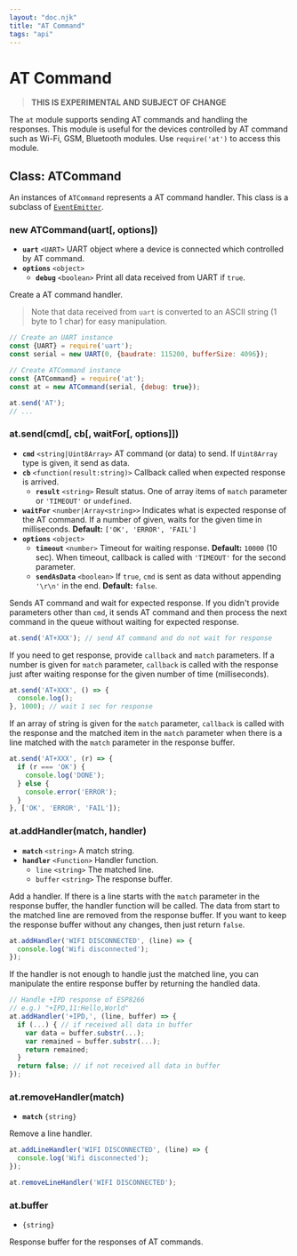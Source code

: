 ```yaml
---
layout: "doc.njk"
title: "AT Command"
tags: "api"
---
```


# AT Command

> **THIS IS EXPERIMENTAL AND SUBJECT OF CHANGE**

The `at` module supports sending AT commands and handling the responses. This module is useful for the devices controlled by AT command such as Wi-Fi, GSM, Bluetooth modules. Use `require('at')` to access this module.

## Class: ATCommand

An instances of `ATCommand` represents a AT command handler. This class is a subclass of [`EventEmitter`](events.md).

### new ATCommand(uart\[, options])

* **`uart`** `<UART>` UART object where a device is connected which controlled by AT command.
* **`options`** `<object>`&#x20;
  * **`debug`** `<boolean>` Print all data received from UART if `true`.

Create a AT command handler.

> Note that data received from `uart` is converted to an ASCII string (1 byte to 1 char) for easy manipulation.

```javascript
// Create an UART instance
const {UART} = require('uart');
const serial = new UART(0, {baudrate: 115200, bufferSize: 4096});

// Create ATCommand instance
const {ATCommand} = require('at');
const at = new ATCommand(serial, {debug: true});

at.send('AT');
// ...
```

### at.send(cmd\[, cb\[, waitFor\[, options]])

* **`cmd`** `<string|Uint8Array>` AT command (or data) to send. If `Uint8Array` type is given, it send as data.
* **`cb`** `<function(result:string)>` Callback called when expected response is arrived.
  * **`result`** `<string>` Result status. One of array items of `match` parameter or `'TIMEOUT'` or `undefined`.
* **`waitFor`** `<number|Array<string>>` Indicates what is expected response of the AT command. If a number of given, waits for the given time in milliseconds. **Default:** `['OK', 'ERROR', 'FAIL']`
* **`options`** `<object>`
  * **`timeout`** `<number>` Timeout for waiting response. **Default:** `10000` (10 sec). When timeout, callback is called with `'TIMEOUT'` for the second parameter.
  * **`sendAsData`** `<boolean>` If `true`, `cmd` is sent as data without appending `'\r\n'` in the end. **Default:** `false`.

Sends AT command and wait for expected response. If you didn't provide parameters other than `cmd`, it sends AT command and then process the next command in the queue without waiting for expected response.

```javascript
at.send('AT+XXX'); // send AT command and do not wait for response
```

If you need to get response, provide `callback` and `match` parameters. If a number is given for `match` parameter, `callback` is called with the response just after waiting response for the given number of time (milliseconds).

```javascript
at.send('AT+XXX', () => {
  console.log();
}, 1000); // wait 1 sec for response
```

If an array of string is given for the `match` parameter, `callback` is called with the response and the matched item in the `match` parameter when there is a line matched with the `match` parameter in the response buffer.

```javascript
at.send('AT+XXX', (r) => {
  if (r === 'OK') {
    console.log('DONE');
  } else {
    console.error('ERROR');
  }
}, ['OK', 'ERROR', 'FAIL']);
```

### at.addHandler(match, handler)

* **`match`** `<string>` A match string.
* **`handler`** `<Function>` Handler function.
  * `line` `<string>` The matched line.
  * `buffer` `<string>` The response buffer.

Add a handler. If there is a line starts with the `match` parameter in the response buffer, the handler function will be called. The data from start to the matched line are removed from the response buffer. If you want to keep the response buffer without any changes, then just return `false`.

```javascript
at.addHandler('WIFI DISCONNECTED', (line) => {
  console.log('Wifi disconnected');
});
```

If the handler is not enough to handle just the matched line, you can manipulate the entire response buffer by returning the handled data.

```javascript
// Handle +IPD response of ESP8266
// e.g.) "+IPD,11:Hello,World"
at.addHandler('+IPD,', (line, buffer) => {
  if (...) { // if received all data in buffer
    var data = buffer.substr(...);
    var remained = buffer.substr(...);
    return remained;
  }
  return false; // if not received all data in buffer
});
```

### at.removeHandler(match)

* **`match`** `{string}`&#x20;

Remove a line handler.

```javascript
at.addLineHandler('WIFI DISCONNECTED', (line) => {
  console.log('Wifi disconnected');
});

at.removeLineHandler('WIFI DISCONNECTED');
```

### at.buffer

* `{string}`

Response buffer for the responses of AT commands.

